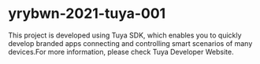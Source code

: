 # yrybwn-2021-tuya-001
This project is developed using Tuya SDK, which enables you to quickly develop branded apps connecting and controlling smart scenarios of many devices.For more information, please check Tuya Developer Website.
